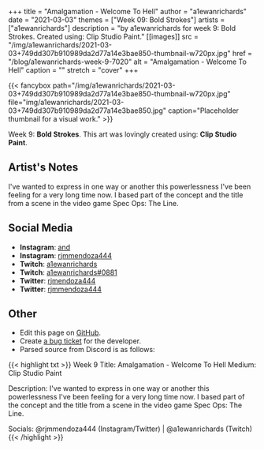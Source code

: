 +++
title =       "Amalgamation - Welcome To Hell"
author =      "a1ewanrichards"
date =        "2021-03-03"
themes =      ["Week 09: Bold Strokes"]
artists =     ["a1ewanrichards"]
description = "by a1ewanrichards for week 9: Bold Strokes. Created using: Clip Studio Paint."
[[images]]
      src = "/img/a1ewanrichards/2021-03-03+749dd307b910989da2d77a14e3bae850-thumbnail-w720px.jpg"
      href = "/blog/a1ewanrichards-week-9-7020"
      alt = "Amalgamation - Welcome To Hell"
      caption = ""
      stretch = "cover"
+++


{{< fancybox path="/img/a1ewanrichards/2021-03-03+749dd307b910989da2d77a14e3bae850-thumbnail-w720px.jpg" file="img/a1ewanrichards/2021-03-03+749dd307b910989da2d77a14e3bae850.jpg" caption="Placeholder thumbnail for a visual work." >}}


Week 9: **Bold Strokes**. This art was lovingly created using: **Clip Studio Paint**.

## Artist's Notes

I've wanted to express in one way or another this powerlessness I've been feeling for a very long time now. I based part of the concept and the title from a scene in the video game Spec Ops: The Line.

## Social Media

- **Instagram**: <a href='https://instagram.com/and' target='_blank'>and</a>
- **Instagram**: <a href='https://instagram.com/rjmmendoza444' target='_blank'>rjmmendoza444</a>
- **Twitch**: <a href='https://twitch.tv/a1ewanrichards' target='_blank'>a1ewanrichards</a>
- **Twitch**: <a href='https://twitch.tv/a1ewanrichards#0881' target='_blank'>a1ewanrichards#0881</a>
- **Twitter**: <a href='https://twitter.com/rjmendoza444' target='_blank'>rjmendoza444</a>
- **Twitter**: <a href='https://twitter.com/rjmmendoza444' target='_blank'>rjmmendoza444</a>

## Other

- Edit this page on [GitHub](https://github.com/teaminkling/web-refresh/edit/main/content/blog/a1ewanrichards-week-9-7020.md).
- Create [a bug ticket](https://github.com/teaminkling/web-refresh/issues/new?assignees=&labels=bug&template=problem-report.md&title=) for the developer.
- Parsed source from Discord is as follows:

{{< highlight txt >}}
Week 9
Title: Amalgamation - Welcome To Hell
Medium: Clip Studio Paint

Description: I've wanted to express in one way or another this powerlessness I've been feeling for a very long time now. I based part of the concept and the title from a scene in the video game Spec Ops: The Line.

Socials: @rjmmendoza444 (Instagram/Twitter) | @a1ewanrichards (Twitch)
{{< /highlight >}}